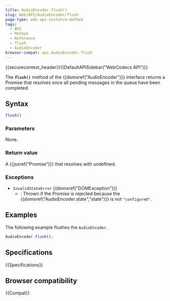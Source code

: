 ```yaml
---
title: AudioEncoder.flush()
slug: Web/API/AudioEncoder/flush
page-type: web-api-instance-method
tags:
  - API
  - Method
  - Reference
  - flush
  - AudioEncoder
browser-compat: api.AudioEncoder.flush
---
```

{{securecontext_header}}{{DefaultAPISidebar("WebCodecs API")}}

The **`flush()`** method of the {{domxref("AudioEncoder")}} interface returns a Promise that resolves once all pending messages in the queue have been completed.

## Syntax

```js
flush()
```

### Parameters

None.

### Return value

A {{jsxref("Promise")}} that resolves with undefined.

### Exceptions

- `InvalidStateError` {{domxref("DOMException")}}
  - : Thrown if the Promise is rejected because the {{domxref("AudioEncoder.state","state")}} is not `"configured"`.

## Examples

The following example flushes the `AudioEncoder`.

```js
AudioEncoder.flush();
```

## Specifications

{{Specifications}}

## Browser compatibility

{{Compat}}
